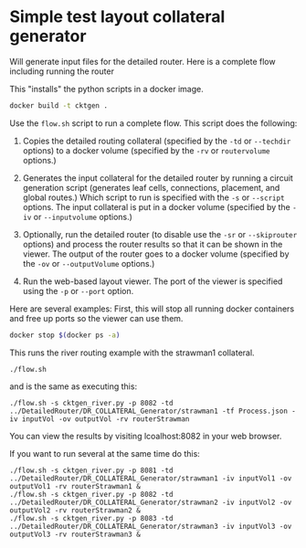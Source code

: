 # Simple test layout collateral generator

Will generate input files for the detailed router. Here is a complete flow including running the router


This "installs" the python scripts in a docker image.
````bash
docker build -t cktgen .
````

Use the `flow.sh` script to run a complete flow.
This script does the following:
1) Copies the detailed routing collateral (specified by the `-td` or `--techdir` options) to a docker volume (specified by the `-rv` or `routervolume` options.)

2) Generates the input collateral for the detailed router by running a circuit generation script (generates leaf cells, connections, placement, and global routes.) Which script to run is specified with the `-s` or `--script` options. The input collateral is put in a docker volume (specified by the `-iv` or `--inputvolume` options.)

3) Optionally, run the detailed router (to disable use the `-sr` or `--skiprouter` options) and process the router results so that it can be shown in the viewer. The output of the router goes to a docker volume (specified by the `-ov` or `--outputVolume` options.)

4) Run the web-based layout viewer. The port of the viewer is specified using the `-p` or `--port` option.

Here are several examples:
First, this will stop all running docker containers and free up ports so the viewer can use them.
````bash
docker stop $(docker ps -a)
````

This runs the river routing example with the strawman1 collateral.
````
./flow.sh
````
and is the same as executing this:
````
./flow.sh -s cktgen_river.py -p 8082 -td ../DetailedRouter/DR_COLLATERAL_Generator/strawman1 -tf Process.json -iv inputVol -ov outputVol -rv routerStrawman
````
You can view the results by visiting lcoalhost:8082 in your web browser.

If you want to run several at the same time do this:
````
./flow.sh -s cktgen_river.py -p 8081 -td ../DetailedRouter/DR_COLLATERAL_Generator/strawman1 -iv inputVol1 -ov outputVol1 -rv routerStrawman1 &
./flow.sh -s cktgen_river.py -p 8082 -td ../DetailedRouter/DR_COLLATERAL_Generator/strawman2 -iv inputVol2 -ov outputVol2 -rv routerStrawman2 &
./flow.sh -s cktgen_river.py -p 8083 -td ../DetailedRouter/DR_COLLATERAL_Generator/strawman3 -iv inputVol3 -ov outputVol3 -rv routerStrawman3 &
````
